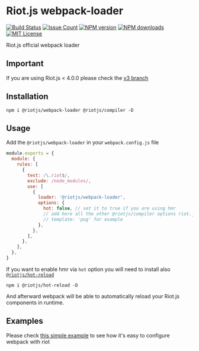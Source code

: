 # Riot.js webpack-loader

[![Build Status][ci-image]][ci-url]
[![Issue Count][codeclimate-image]][codeclimate-url]
[![NPM version][npm-version-image]][npm-url]
[![NPM downloads][npm-downloads-image]][npm-url]
[![MIT License][license-image]][license-url]

Riot.js official webpack loader

## Important

If you are using Riot.js < 4.0.0 please check the [v3 branch](https://github.com/riot/webpack-loader/tree/v3)

## Installation

```shell
npm i @riotjs/webpack-loader @riotjs/compiler -D
```

## Usage

Add the `@riotjs/webpack-loader` in your `webpack.config.js` file

```js
module.exports = {
  module: {
    rules: [
      {
        test: /\.riot$/,
        exclude: /node_modules/,
        use: [
          {
            loader: '@riotjs/webpack-loader',
            options: {
              hot: false, // set it to true if you are using hmr
              // add here all the other @riotjs/compiler options riot.js.org/compiler
              // template: 'pug' for example
            },
          },
        ],
      },
    ],
  },
}
```

If you want to enable hmr via `hot` option you will need to install also [`@riotjs/hot-reload`](https://www.npmjs.com/package/@riotjs/hot-reload)

```shell
npm i @riotjs/hot-reload -D
```

And afterward webpack will be able to automatically reload your Riot.js components in runtime.

## Examples

Please check [this simple example](https://github.com/riot/examples/tree/gh-pages/webpack) to see how it's easy to configure webpack with riot

[ci-image]: https://img.shields.io/github/actions/workflow/status/riot/webpack-loader/test.yml?style=flat-square
[ci-url]: https://github.com/riot/webpack-loader/actions
[license-image]: https://img.shields.io/badge/license-MIT-000000.svg?style=flat-square
[license-url]: LICENSE
[npm-version-image]: https://img.shields.io/npm/v/@riotjs/webpack-loader.svg?style=flat-square
[npm-downloads-image]: https://img.shields.io/npm/dm/@riotjs/webpack-loader.svg?style=flat-square
[npm-url]: https://npmjs.org/package/@riotjs/webpack-loader
[codeclimate-image]: https://api.codeclimate.com/v1/badges/8c3dc0302a42730e8fba/maintainability
[codeclimate-url]: https://codeclimate.com/github/riot/webpack-loader/maintainability
